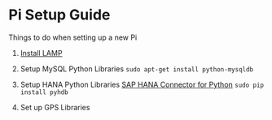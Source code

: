 # Pi Setup Guide
Things to do when setting up a new Pi

1. [Install LAMP](https://github.com/mastram/Raspberry-Pi/blob/master/Documents/Install_LAMP.md)

2. Setup MySQL Python Libraries
`sudo apt-get install python-mysqldb`

3. Setup HANA Python Libraries
[SAP HANA Connector for Python](https://github.com/SAP/PyHDB)
`sudo pip install pyhdb`

4. Set up GPS Libraries